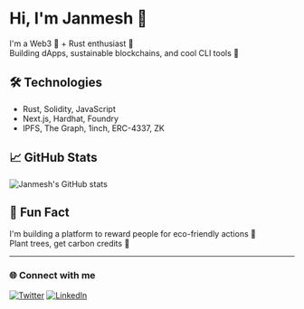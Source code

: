 # Hi, I'm Janmesh 👋

I'm a Web3 🌱 + Rust enthusiast 🦀    
Building dApps, sustainable blockchains, and cool CLI tools 🚀

## 🛠️ Technologies
- Rust, Solidity, JavaScript
- Next.js, Hardhat, Foundry
- IPFS, The Graph, 1inch, ERC-4337, ZK

## 📈 GitHub Stats
![Janmesh's GitHub stats](https://github-readme-stats.vercel.app/api?username=Janmesh23&show_icons=true&theme=radical)

## 🧠 Fun Fact
I'm building a platform to reward people for eco-friendly actions 🌳  
Plant trees, get carbon credits 💸

---

### 🌐 Connect with me
[![Twitter](https://img.shields.io/badge/X-@0xJanmesh-1DA1F2?style=for-the-badge&logo=x)]((https://x.com/0xJanmeshh))
[![LinkedIn](https://img.shields.io/badge/LinkedIn-Janmesh-blue?style=for-the-badge&logo=linkedin)](https://linkedin.com/in/janmeshshewale)
